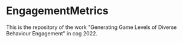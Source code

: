 # EngagementMetrics
This is the repository of the work "Generating Game Levels of Diverse Behaviour Engagement" in cog 2022.
